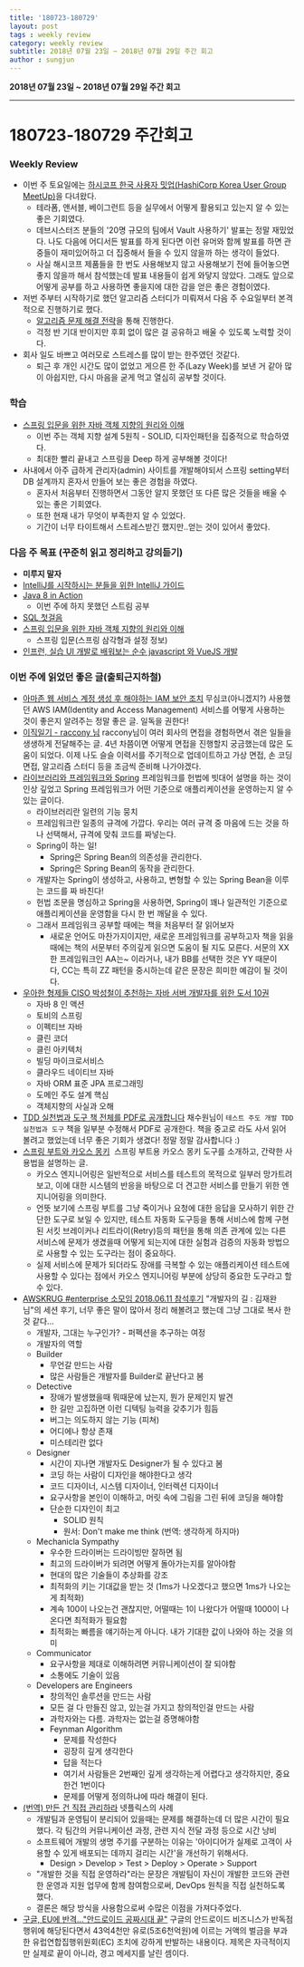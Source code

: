 ```yaml
---
title: '180723-180729'  
layout: post  
tags : weekly review
category: weekly review
subtitle: 2018년 07월 23일 ~ 2018년 07월 29일 주간 회고
author : sungjun
---
```


**2018년 07월 23일 ~ 2018년 07월 29일 주간 회고** 

---

# 180723-180729 주간회고

### Weekly Review
- 이번 주 토요일에는 [하시코프 한국 사용자 밋업(HashiCorp Korea User Group MeetUp)](https://festa.io/events/45)을 다녀왔다.
    - 테라폼, 앤서블, 베이그런트 등을 실무에서 어떻게 활용되고 있는지 알 수 있는 좋은 기회였다.
    - 데브시스터즈 분들의 '20명 규모의 팀에서 Vault 사용하기' 발표는 정말 재밌었다. 나도 다음에 어디서든 발표를 하게 된다면 이런 유머와 함께 발표를 하면 관중들이 재미있어하고 더 집중해서 들을 수 있지 않을까 하는 생각이 들었다.
    - 사실 해시코프 제품들을 한 번도 사용해보지 않고 사용해보기 전에 들어놓으면 좋지 않을까 해서 참석했는데 발표 내용들이 쉽게 와닿지 않았다. 그래도 앞으로 어떻게 공부를 하고 사용하면 좋을지에 대한 감을 얻은 좋은 경험이였다.
- 저번 주부터 시작하기로 했던 알고리즘 스터디가 미뤄져서 다음 주 수요일부터 본격적으로 진행하기로 했다.
    - [알고리즘 문제 해결 전략](https://book.naver.com/bookdb/book_detail.nhn?bid=7058764)을 통해 진행한다.
    - 걱정 반 기대 반이지만 후회 없이 많은 걸 공유하고 배울 수 있도록 노력할 것이다.
- 회사 일도 바쁘고 여러모로 스트레스를 많이 받는 한주였던 것같다.
    - 퇴근 후 개인 시간도 많이 없었고 게으른 한 주(Lazy Week)를 보낸 거 같아 많이 아쉽지만, 다시 마음을 굳게 먹고 열심히 공부할 것이다.

### 학습

- [스프링 입문을 위한 자바 객체 지향의 원리와 이해](https://book.naver.com/bookdb/book_detail.nhn?bid=8920762)
    - 이번 주는 객체 지향 설계 5원칙 - SOLID, 디자인패턴을 집중적으로 학습하였다.
    - 최대한 빨리 끝내고 스프링을 Deep 하게 공부해볼 것이다!
- 사내에서 아주 급하게 관리자(admin) 사이트를 개발해야되서 스프링 setting부터 DB 설계까지 혼자서 만들어 보는 좋은 경험을 하였다.
    - 혼자서 처음부터 진행하면서 그동안 알지 못했던 또 다른 많은 것들을 배울 수 있는 좋은 기회였다.
    - 또한 현재 내가 무엇이 부족한지 알 수 있었다.
    - 기간이 너무 타이트해서 스트레스받긴 했지만..얻는 것이 있어서 좋았다.

### 다음 주 목표 (꾸준히 읽고 정리하고 강의듣기)
- **미루지 말자**
- [IntelliJ를 시작하시는 분들을 위한 IntelliJ 가이드](https://www.inflearn.com/course/intellij-guide/) 
- [Java 8 in Action](http://book.naver.com/bookdb/book_detail.nhn?bid=8883567)
    - 이번 주에 하지 못했던 스트림 공부
- [SQL 첫걸음](http://book.naver.com/bookdb/book_detail.nhn?bid=9738902)
- [스프링 입문을 위한 자바 객체 지향의 원리와 이해](https://book.naver.com/bookdb/book_detail.nhn?bid=8920762)
    - 스프링 입문(스프링 삼각형과 설정 정보)
- [인프런, 실습 UI 개발로 배워보는 순수 javascript 와 VueJS 개발](https://www.inflearn.com/course/%EC%88%9C%EC%88%98js-vuejs-%EA%B0%9C%EB%B0%9C-%EA%B0%95%EC%A2%8C/)

### 이번 주에 읽었던 좋은 글(출퇴근지하철)
- [아마존 웹 서비스 계정 생성 후 해야하는 IAM 보안 조치](https://www.44bits.io/ko/post/first_actions_for_setting_secure_account) 무심코(아니겠지?) 사용했던 AWS IAM(Identity and Access Management) 서비스를 어떻게 사용하는 것이 좋은지 알려주는 정말 좋은 글. 일독을 권한다!
- [이직일기 - raccony 님](http://raccoonyy.github.io/diary-of-changing-job/) raccony님이 여러 회사의 면접을 경험하면서 겪은 일들을 생생하게 전달해주는 글. 4년 차쯤이면 어떻게 면접을 진행할지 궁금했는데 많은 도움이 되었다. 이제 나도 슬슬 이력서를 주기적으로 업데이트하고 가상 면접, 손 코딩 면접, 알고리즘 스터디 등을 조금씩 준비해 나가야겠다.
- [라이브러리와 프레임워크와 Spring](https://awayday.github.io/2018-07-01/framework/) 프레임워크를 헌법에 빗대어 설명을 하는 것이 인상 깊었고 Spring 프레임워크가 어떤 기준으로 애플리케이션을 운영하는지 알 수 있는 글이다.
    - 라이브러리란 일련의 기능 뭉치
    - 프레임워크란 일종의 규격에 가깝다. 우리는 여러 규격 중 마음에 드는 것을 하나 선택해서, 규격에 맞춰 코드를 짜넣는다.
    - Spring이 하는 일!
        - Spring은 Spring Bean의 의존성을 관리한다.
        - Spring은 Spring Bean의 동작을 관리한다.
    - 개발자는 Spring이 생성하고, 사용하고, 변형할 수 있는 Spring Bean을 이루는 코드를 짜 바친다!
    - 헌법 조문을 명심하고 Spring을 사용하면, Spring이 꽤나 일관적인 기준으로 애플리케이션을 운영함을 다시 한 번 깨달을 수 있다. 
    - 그래서 프레임워크 공부할 때에는 책을 처음부터 잘 읽어보자
        - 새로운 언어도 마찬가지이지만, 새로운 프레임워크를 공부하고자 책을 읽을 때에는 책의 서문부터 주의깊게 읽으면 도움이 될 지도 모른다. 서문의 XX한 프레임워크인 AA는~ 이라거나, 내가 BB를 선택한 것은 YY 때문이다, CC는 특히 ZZ 패턴을 중시하는데 같은 문장은 희미한 예감이 될 것이다.
- [우아한 형제들 CISO 박성철이 추천하는 자바 서버 개발자를 위한 도서 10권](https://www.facebook.com/1916460261927903/posts/2107128899527704/) 
    - 자바 8 인 액션
    - 토비의 스프링
    - 이펙티브 자바
    - 클린 코더
    - 클린 아키텍처
    - 빌딩 마이크로서비스
    - 클라우드 네이티브 자바
    - 자바 ORM 표준 JPA 프로그래밍
    - 도메인 주도 설계 핵심
    - 객체지향의 사실과 오해
- [TDD 실천법과 도구 책 전체를 PDF로 공개합니다](https://repo.yona.io/doortts/blog/issue/1) 채수원님이 `테스트 주도 개발 TDD 실천법과 도구` 책을 일부분 수정해서 PDF로 공개한다. 책을 중고로 라도 사서 읽어 볼려고 했었는데 너무 좋은 기회가 생겼다! 정말 정말 감사합니다 :)
- [스프링 부트와 카오스 몽키](http://blog.younjinjeong.io/post/chaosmonkey-for-spring-boot/)  스프링 부트용 카오스 몽키 도구를 소개하고, 간략한 사용법을 설명하는 글.
    - 카오스 엔지니어링은 일반적으로 서비스를 테스트의 목적으로 일부러 망가트려 보고, 이에 대한 시스템의 반응을 바탕으로 더 견고한 서비스를 만들기 위한 엔지니어링을 의미한다. 
    - 언뜻 보기에 스프링 부트를 그냥 죽이거나 요청에 대한 응답을 모사하기 위한 간단한 도구로 보일 수 있지만, 테스트 자동화 도구등을 통해 서비스에 함께 구현된 서킷 브레이커나 리트라이(Retry)등의 패턴을 통해 의존 관계에 있는 다른 서비스에 문제가 생겼을때 어떻게 되는지에 대한 실험과 검증의 자동화 방법으로 사용할 수 있는 도구라는 점이 중요하다.
    - 실제 서비스에 문제가 되더라도 장애를 극복할 수 있는 애플리케이션 테스트에 사용할 수 있다는 점에서 카오스 엔지니어링 부분에 상당히 중요한 도구라고 할 수 있다.
- [AWSKRUG #enterprise 소모임 2018.06.11 참석후기](http://jojoldu.tistory.com/303) "개발자의 길 : 김재완님"의 세션 후기, 너무 좋은 말이 많아서 정리 해볼려고 했는데 그냥 그대로 복사 한것 같다...
    - 개발자, 그대는 누구인가? - 퍼펙션을 추구하는 여정
    - 개발자의 역할
    - Builder
        - 무언갈 만드는 사람
        - 많은 사람들은 개발자를 Builder로 끝난다고 봄
    - Detective
        - 장애가 발생했을때 뭐때문에 났는지, 뭔가 문제인지 발견
        - 한 길만 고집하면 이런 디텍팅 능력을 갖추기가 힘듬
        - 버그는 의도하지 않는 기능 (피쳐)
        - 어디에나 항상 존재
        - 미스테리란 없다
    - Designer
        - 시간이 지나면 개발자도 Designer가 될 수 있다고 봄
        - 코딩 하는 사람이 디자인을 해야한다고 생각
        - 코드 디자이너, 시스템 디자이너, 인터렉션 디자이너
        - 요구사항을 본인이 이해하고, 머릿 속에 그림을 그린 뒤에 코딩을 해야함
        - 단순한 디자인이 최고
            - SOLID 원칙
            - 원서: Don't make me think (번역: 생각하게 하지마)
    - Mechanicla Sympathy
        - 우수한 드라이버는 드라이빙만 잘하면 됨
        - 최고의 드라이버가 되려면 어떻게 돌아가는지를 알아야함
        - 현대의 많은 기술들이 추상화를 강조
        - 최적화의 키는 기대값을 받는 것 (1ms가 나오겠다고 했으면 1ms가 나오는게 최적화)
        - 계속 100이 나오는건 괜찮지만, 어떨때는 1이 나왔다가 어떨때 1000이 나온다면 최적화가 필요함
        - 최적화는 빠름을 얘기하는게 아니다. 내가 기대한 값이 나와야 하는 것을 의미
    - Communicator
        - 요구사항을 제대로 이해하려면 커뮤니케이션이 잘 되야함
        - 소통에도 기술이 있음
    - Developers are Engineers
        - 창의적인 솔루션을 만드는 사람
        - 모든 걸 다 만들진 않고, 있는걸 가지고 창의적인걸 만드는 사람
        - 과학자와는 다름. 과학자는 없는걸 증명해야함
        - Feynman Algorithm
            - 문제를 작성한다
            - 굉장히 깊게 생각한다
            - 답을 적는다
            - 여기서 사람들은 2번째인 깊게 생각하는게 어렵다고 생각하지만, 중요한건 1번이다
            - 문제를 어떻게 정의하냐에 따라 해결이 된다.
- [(번역) 만든 건 직접 관리하라](https://brunch.co.kr/@imagineer/293) 넷플릭스의 사례  
    - 개발팀과 운영팀이 분리되어 있을때는 문제를 해결하는데 더 많은 시간이 필요했다. 각 팀간의 커뮤니케이션 과정, 관련 지식 전달 과정 등으로 시간 낭비
    - 소프트웨어 개발의 생명 주기를 구분하는 이유는 '아이디어가 실제로 고객이 사용할 수 있게 배포되는 데까지 걸리는 시간'을 개선하기 위해서다.
        - Design > Develop > Test > Deploy > Operate > Support
    - "개발한 것을 직접 운영하라"라는 문장은 개발팀이 자신이 개발한 코드와 관련한 운영과 지원 업무에 함께 참여함으로써, DevOps 원칙을 직접 실천하도록 했다.
    - 결론은 해당 방식을 사용함으로써 수많은 이점을 가져다주었다.
- [구글, EU에 반격…"안드로이드 공짜시대 끝"](http://m.zdnet.co.kr/news_view.asp?article_id=20180719104829&re=zdk#imadnews) 구글의 안드로이드 비즈니스가 반독점 행위에 해당된다면서 43억4천만 유로(5조6천억원)에 이르는 거액의 벌금을 부과한 유럽연합집행위원회(EC) 조치에 강하게 반발하는 내용이다. 제목은 자극적이지만 실제로 끝이 아니라, 경고 메세지를 날린 셈이다. 
